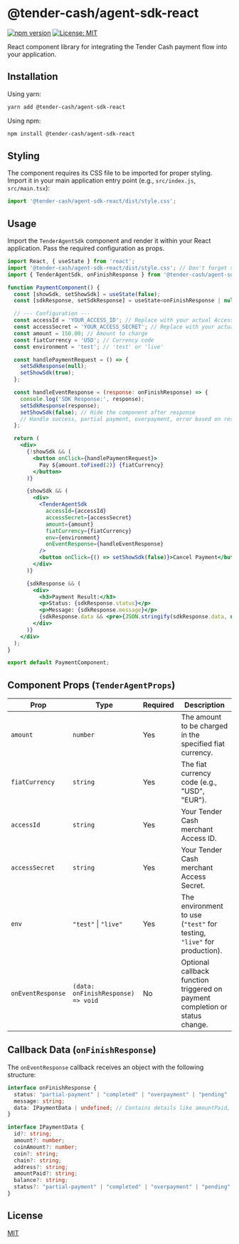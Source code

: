 # @tender-cash/agent-sdk-react

[![npm version](https://badge.fury.io/js/%40tender-cash%2Fagent-sdk-react.svg)](https://badge.fury.io/js/%40tender-cash%2Fagent-sdk-react)
[![License: MIT](https://img.shields.io/badge/License-MIT-yellow.svg)](https://opensource.org/licenses/MIT)

React component library for integrating the Tender Cash payment flow into your application.

## Installation

Using yarn:
```bash
yarn add @tender-cash/agent-sdk-react
```

Using npm:
```bash
npm install @tender-cash/agent-sdk-react
```

## Styling

The component requires its CSS file to be imported for proper styling. Import it in your main application entry point (e.g., `src/index.js`, `src/main.tsx`):

```javascript
import '@tender-cash/agent-sdk-react/dist/style.css';
```

## Usage

Import the `TenderAgentSdk` component and render it within your React application. Pass the required configuration as props.

```jsx
import React, { useState } from 'react';
import '@tender-cash/agent-sdk-react/dist/style.css'; // Don't forget styles!
import { TenderAgentSdk, onFinishResponse } from '@tender-cash/agent-sdk-react';

function PaymentComponent() {
  const [showSdk, setShowSdk] = useState(false);
  const [sdkResponse, setSdkResponse] = useState<onFinishResponse | null>(null);

  // --- Configuration ---
  const accessId = 'YOUR_ACCESS_ID'; // Replace with your actual Access ID
  const accessSecret = 'YOUR_ACCESS_SECRET'; // Replace with your actual Access Secret
  const amount = 150.00; // Amount to charge
  const fiatCurrency = 'USD'; // Currency code
  const environment = 'test'; // 'test' or 'live'

  const handlePaymentRequest = () => {
    setSdkResponse(null);
    setShowSdk(true);
  };

  const handleEventResponse = (response: onFinishResponse) => {
    console.log('SDK Response:', response);
    setSdkResponse(response);
    setShowSdk(false); // Hide the component after response
    // Handle success, partial payment, overpayment, error based on response.status
  };

  return (
    <div>
      {!showSdk && (
        <button onClick={handlePaymentRequest}>
          Pay ${amount.toFixed(2)} {fiatCurrency}
        </button>
      )}

      {showSdk && (
        <div>
          <TenderAgentSdk
            accessId={accessId}
            accessSecret={accessSecret}
            amount={amount}
            fiatCurrency={fiatCurrency}
            env={environment}
            onEventResponse={handleEventResponse}
          />
          <button onClick={() => setShowSdk(false)}>Cancel Payment</button>
        </div>
      )}

      {sdkResponse && (
        <div>
          <h3>Payment Result:</h3>
          <p>Status: {sdkResponse.status}</p>
          <p>Message: {sdkResponse.message}</p>
          {sdkResponse.data && <pre>{JSON.stringify(sdkResponse.data, null, 2)}</pre>}
        </div>
      )}
    </div>
  );
}

export default PaymentComponent;
```

## Component Props (`TenderAgentProps`)

| Prop             | Type                                        | Required | Description                                                                 |
|------------------|---------------------------------------------|----------|-----------------------------------------------------------------------------|
| `amount`         | `number`                                    | Yes      | The amount to be charged in the specified fiat currency.                    |
| `fiatCurrency`   | `string`                                    | Yes      | The fiat currency code (e.g., "USD", "EUR").                               |
| `accessId`       | `string`                                    | Yes      | Your Tender Cash merchant Access ID.                                        |
| `accessSecret`   | `string`                                    | Yes      | Your Tender Cash merchant Access Secret.                                    |
| `env`            | `"test"` \| `"live"`                        | Yes      | The environment to use (`"test"` for testing, `"live"` for production).     |
| `onEventResponse`| `(data: onFinishResponse) => void`          | No       | Optional callback function triggered on payment completion or status change. |

## Callback Data (`onFinishResponse`)

The `onEventResponse` callback receives an object with the following structure:

```typescript
interface onFinishResponse {
  status: "partial-payment" | "completed" | "overpayment" | "pending" | "error" | "cancelled";
  message: string;
  data: IPaymentData | undefined; // Contains details like amountPaid, coin, address, etc.
}

interface IPaymentData {
  id?: string;
  amount?: number;
  coinAmount?: number;
  coin?: string;
  chain?: string;
  address?: string;
  amountPaid?: string;
  balance?: string;
  status?: "partial-payment" | "completed" | "overpayment" | "pending" | "error" | "cancelled";
}
```

## License

[MIT](./LICENSE) 
